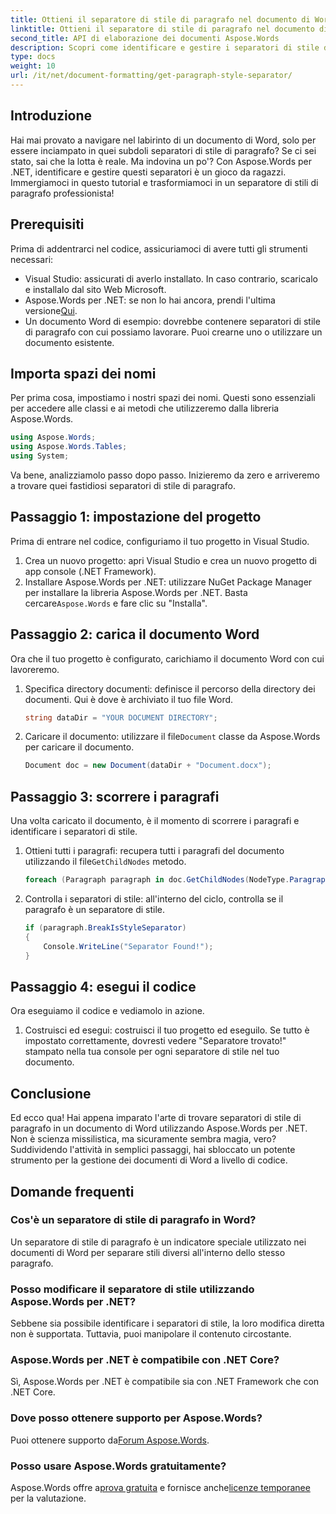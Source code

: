 ```yaml
---
title: Ottieni il separatore di stile di paragrafo nel documento di Word
linktitle: Ottieni il separatore di stile di paragrafo nel documento di Word
second_title: API di elaborazione dei documenti Aspose.Words
description: Scopri come identificare e gestire i separatori di stile di paragrafo nei documenti di Word utilizzando Aspose.Words per .NET con questo tutorial completo e passo passo.
type: docs
weight: 10
url: /it/net/document-formatting/get-paragraph-style-separator/
---
```


## Introduzione

Hai mai provato a navigare nel labirinto di un documento di Word, solo per essere inciampato in quei subdoli separatori di stile di paragrafo? Se ci sei stato, sai che la lotta è reale. Ma indovina un po'? Con Aspose.Words per .NET, identificare e gestire questi separatori è un gioco da ragazzi. Immergiamoci in questo tutorial e trasformiamoci in un separatore di stili di paragrafo professionista!

## Prerequisiti

Prima di addentrarci nel codice, assicuriamoci di avere tutti gli strumenti necessari:

- Visual Studio: assicurati di averlo installato. In caso contrario, scaricalo e installalo dal sito Web Microsoft.
- Aspose.Words per .NET: se non lo hai ancora, prendi l'ultima versione[Qui](https://releases.aspose.com/words/net/).
- Un documento Word di esempio: dovrebbe contenere separatori di stile di paragrafo con cui possiamo lavorare. Puoi crearne uno o utilizzare un documento esistente.

## Importa spazi dei nomi

Per prima cosa, impostiamo i nostri spazi dei nomi. Questi sono essenziali per accedere alle classi e ai metodi che utilizzeremo dalla libreria Aspose.Words.

```csharp
using Aspose.Words;
using Aspose.Words.Tables;
using System;
```

Va bene, analizziamolo passo dopo passo. Inizieremo da zero e arriveremo a trovare quei fastidiosi separatori di stile di paragrafo.

## Passaggio 1: impostazione del progetto

Prima di entrare nel codice, configuriamo il tuo progetto in Visual Studio.

1. Crea un nuovo progetto: apri Visual Studio e crea un nuovo progetto di app console (.NET Framework).
2.  Installare Aspose.Words per .NET: utilizzare NuGet Package Manager per installare la libreria Aspose.Words per .NET. Basta cercare`Aspose.Words` e fare clic su "Installa".

## Passaggio 2: carica il documento Word

Ora che il tuo progetto è configurato, carichiamo il documento Word con cui lavoreremo.

1. Specifica directory documenti: definisce il percorso della directory dei documenti. Qui è dove è archiviato il tuo file Word.

    ```csharp
    string dataDir = "YOUR DOCUMENT DIRECTORY";
    ```

2.  Caricare il documento: utilizzare il file`Document` classe da Aspose.Words per caricare il documento.

    ```csharp
    Document doc = new Document(dataDir + "Document.docx");
    ```

## Passaggio 3: scorrere i paragrafi

Una volta caricato il documento, è il momento di scorrere i paragrafi e identificare i separatori di stile.

1.  Ottieni tutti i paragrafi: recupera tutti i paragrafi del documento utilizzando il file`GetChildNodes` metodo.

    ```csharp
    foreach (Paragraph paragraph in doc.GetChildNodes(NodeType.Paragraph, true))
    ```

2. Controlla i separatori di stile: all'interno del ciclo, controlla se il paragrafo è un separatore di stile.

    ```csharp
    if (paragraph.BreakIsStyleSeparator)
    {
        Console.WriteLine("Separator Found!");
    }
    ```

## Passaggio 4: esegui il codice

Ora eseguiamo il codice e vediamolo in azione.

1. Costruisci ed esegui: costruisci il tuo progetto ed eseguilo. Se tutto è impostato correttamente, dovresti vedere "Separatore trovato!" stampato nella tua console per ogni separatore di stile nel tuo documento.

## Conclusione

Ed ecco qua! Hai appena imparato l'arte di trovare separatori di stile di paragrafo in un documento di Word utilizzando Aspose.Words per .NET. Non è scienza missilistica, ma sicuramente sembra magia, vero? Suddividendo l'attività in semplici passaggi, hai sbloccato un potente strumento per la gestione dei documenti di Word a livello di codice.

## Domande frequenti

### Cos'è un separatore di stile di paragrafo in Word?
Un separatore di stile di paragrafo è un indicatore speciale utilizzato nei documenti di Word per separare stili diversi all'interno dello stesso paragrafo.

### Posso modificare il separatore di stile utilizzando Aspose.Words per .NET?
Sebbene sia possibile identificare i separatori di stile, la loro modifica diretta non è supportata. Tuttavia, puoi manipolare il contenuto circostante.

### Aspose.Words per .NET è compatibile con .NET Core?
Sì, Aspose.Words per .NET è compatibile sia con .NET Framework che con .NET Core.

### Dove posso ottenere supporto per Aspose.Words?
 Puoi ottenere supporto da[Forum Aspose.Words](https://forum.aspose.com/c/words/8).

### Posso usare Aspose.Words gratuitamente?
 Aspose.Words offre a[prova gratuita](https://releases.aspose.com/) e fornisce anche[licenze temporanee](https://purchase.aspose.com/temporary-license/) per la valutazione.